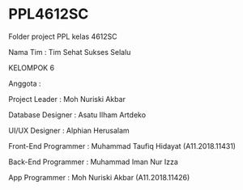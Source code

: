 # PPL4612SC
Folder project PPL kelas 4612SC

Nama Tim : Tim Sehat Sukses Selalu

KELOMPOK 6

Anggota :

Project Leader        : Moh Nuriski Akbar

Database Designer     : Asatu Ilham Artdeko

UI/UX Designer        : Alphian Herusalam

Front-End Programmer  : Muhammad Taufiq Hidayat (A11.2018.11431)

Back-End Programmer   : Muhammad Iman Nur Izza

App Programmer        : Moh Nuriski Akbar (A11.2018.11426)


